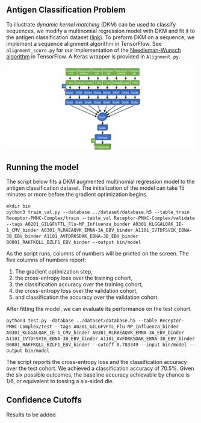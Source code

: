## Antigen Classification Problem

To illustrate *dynamic kernel matching* (DKM) can be used to classify sequences, we modify a multinomial regression model with DKM and fit it to the antigen classification dataset [(link)](https://github.com/jostmey/dkm/tree/master/antigen-classification-problem/dataset). To preform DKM on a sequence, we implement a sequence alignment algorithm in TensorFlow. See `alignment_score.py` for our implementation of the [Needleman-Wunsch algorithm](https://en.wikipedia.org/wiki/Needleman–Wunsch_algorithm) in TensorFlow. A Keras wrapper is provided in `Alignment.py`.

![alt text](../../artwork/antigen-classification-model.png "Antigen classification model")

## Running the model

The script below fits a DKM augmented multinomial regression model to the antigen classification dataset. The initialization of the model can take 15 minutes or more before the gradient optimization begins.

```
mkdir bin
python3 train_val.py --database ../dataset/database.h5 --table_train Receptor-PMHC-Complex/train --table_val Receptor-PMHC-Complex/validate --tags A0201_GILGFVFTL_Flu-MP_Influenza_binder A0301_KLGGALQAK_IE-1_CMV_binder A0301_RLRAEAQVK_EMNA-3A_EBV_binder A1101_IVTDFSVIK_EBNA-3B_EBV_binder A1101_AVFDRKSDAK_EBNA-3B_EBV_binder B0801_RAKFKQLL_BZLF1_EBV_binder --output bin/model
```

As the script runs, columns of numbers will be printed on the screen. The five columns of numbers report:
1. The gradient optimization step,
2. the cross-entropy loss over the training cohort,
3. the classification accuracy over the training cohort,
4. the cross-entropy loss over the validation cohort,
5. and classification the accuracy over the validation cohort.

After fitting the model, we can evaluate its performance on the test cohort.

```
python3 test.py -database ../dataset/database.h5 --table Receptor-PMHC-Complex/test --tags A0201_GILGFVFTL_Flu-MP_Influenza_binder A0301_KLGGALQAK_IE-1_CMV_binder A0301_RLRAEAQVK_EMNA-3A_EBV_binder A1101_IVTDFSVIK_EBNA-3B_EBV_binder A1101_AVFDRKSDAK_EBNA-3B_EBV_binder B0801_RAKFKQLL_BZLF1_EBV_binder --cutoff 0.783349 --input bin/model --output bin/model
```

The script reports the cross-entropy loss and the classification accuracy over the test cohort. We achieved a classification accuracy of 70.5%. Given the six possible outcomes, the baseline accuracy achievable by chance is 1/6, or equivalent to tossing a six-sided die.

## Confidence Cutoffs

Results to be added
